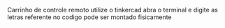 Carrinho de controle remoto
utilize o tinkercad
abra o terminal e digite as letras referente no codigo
pode ser montado fisicamente
